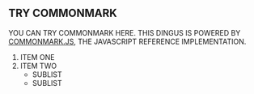 ## TRY COMMONMARK

YOU CAN TRY COMMONMARK HERE.  THIS DINGUS IS POWERED BY
[COMMONMARK.JS](https://github.com/jgm/commonmark.js), THE
JAVASCRIPT REFERENCE IMPLEMENTATION.

1. ITEM ONE
2. ITEM TWO
   - SUBLIST
   - SUBLIST

